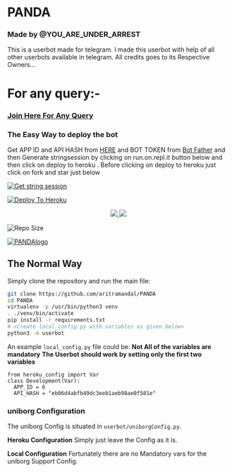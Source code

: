 # PANDA
### Made by @YOU_ARE_UNDER_ARREST

This is a userbot made for telegram. I made this userbot with help of all other userbots available in telegram. All credits goes to its Respective Owners...
# For any query:-
### [Join Here For Any Query](https://t.me/LEGEND_USERBOT_SUPPORT)

### The Easy Way to deploy the bot
Get APP ID and API HASH from [HERE](https://my.telegram.org) and BOT TOKEN from [Bot Father](https://t.me/botfather) and then Generate stringsession by clicking on run.on.repl.it button below and then click on deploy to heroku . Before clicking on deploy to heroku just click on fork and star just below


[![Get string session](https://repl.it/badge/github/suhaash02/Eliza)](https://repl.it/@SuhaashL/generatestring#main.py)


[![Deploy To Heroku](https://www.herokucdn.com/deploy/button.svg)](https://heroku.com/deploy?template=https://github.com/aritramandal/PANDA/tree/master)


<p align="center">
  <a href="https://github.com/suhaash02/Eliza/fork">
    <img src="https://img.shields.io/github/forks/aritramandal/PANDA?label=Fork&style=social">
    
  </a>
  <a href="https://github.com/aritramandal/PANDA">
    <img src="https://img.shields.io/github/stars/aritramandal/PANDA?style=social">
  </a>
</p>

 ![Repo Size](https://img.shields.io/github/repo-size/aritramandal/PANDA)



[![PANDAlogo](https://telegra.ph/file/91d2033914cfdb509cccf.jpg)](https://heroku.com/deploy?template=https://github.com/aritramandal/PANDA)

## The Normal Way
Simply clone the repository and run the main file:
```sh
git clone https://github.com/aritramandal/PANDA
cd PANDA
virtualenv -p /usr/bin/python3 venv
. ./venv/bin/activate
pip install -r requirements.txt
# <Create local_config.py with variables as given below>
python3 -m userbot
```
An example `local_config.py` file could be:
**Not All of the variables are mandatory**
__The Userbot should work by setting only the first two variables__
```python3
from heroku_config import Var
class Development(Var):
  APP_ID = 6
  API_HASH = "eb06d4abfb49dc3eeb1aeb98ae0f581e"
```
### uniborg Configuration

The uniborg Config is situated in `userbot/uniborgConfig.py`.

**Heroku Configuration**
Simply just leave the Config as it is.

**Local Configuration**
Fortunately there are no Mandatory vars for the uniborg Support Config.

